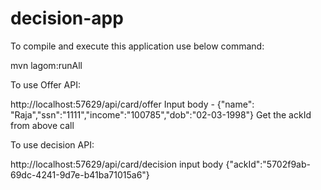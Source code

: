 # decision-app

To compile and execute this application use below command:

mvn lagom:runAll

To use Offer API:

  http://localhost:57629/api/card/offer
  Input body - {"name": "Raja","ssn":"1111","income":"100785","dob":"02-03-1998"}
 Get the ackId from above call


To use decision API:

 http://localhost:57629/api/card/decision
 input body {"ackId":"5702f9ab-69dc-4241-9d7e-b41ba71015a6"}
 
 
